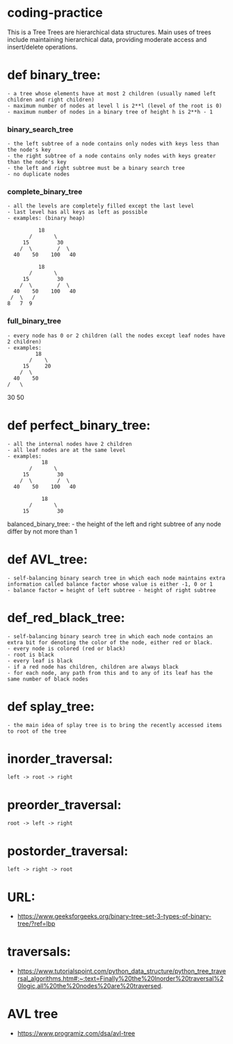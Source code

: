 # coding-practice
This is a Tree
Trees are hierarchical data structures.
Main uses of trees include maintaining hierarchical data, providing moderate access and insert/delete operations.

# def binary_tree:
    - a tree whose elements have at most 2 children (usually named left children and right children)
    - maximum number of nodes at level l is 2**l (level of the root is 0)
    - maximum number of nodes in a binary tree of height h is 2**h - 1 

### binary_search_tree
    - the left subtree of a node contains only nodes with keys less than the node's key  
    - the right subtree of a node contains only nodes with keys greater than the node's key 
    - the left and right subtree must be a binary search tree
    - no duplicate nodes

### complete_binary_tree
    - all the levels are completely filled except the last level
    - last level has all keys as left as possible
    - examples: (binary heap)

              18                                  
           /       \  
         15         30  
        /  \        /  \
      40    50    100   40

              18
           /       \  
         15         30  
        /  \        /  \
      40    50    100   40
     /  \   /
    8   7  9 

### full_binary_tree
    - every node has 0 or 2 children (all the nodes except leaf nodes have 2 children)
    - examples:
             18
           /    \   
         15     20    
        /  \       
      40    50   
    /   \
   30   50

# def perfect_binary_tree:
    - all the internal nodes have 2 children 
    - all leaf nodes are at the same level
    - examples:
               18
           /       \  
         15         30  
        /  \        /  \
      40    50    100   40

               18
           /       \  
         15         30  

balanced_binary_tree:
    - the height of the left and right subtree of any node differ by not more than 1

# def AVL_tree:
    - self-balancing binary search tree in which each node maintains extra information called balance factor whose value is either -1, 0 or 1
    - balance factor = height of left subtree - height of right subtree

# def_red_black_tree:
    - self-balancing binary search tree in which each node contains an extra bit for denoting the color of the node, either red or black.
    - every node is colored (red or black)
    - root is black
    - every leaf is black
    - if a red node has children, children are always black
    - for each node, any path from this and to any of its leaf has the same number of black nodes

# def splay_tree:
    - the main idea of splay tree is to bring the recently accessed items to root of the tree 

# inorder_traversal:
    left -> root -> right

# preorder_traversal:
    root -> left -> right

# postorder_traversal:
    left -> right -> root




# URL:
- https://www.geeksforgeeks.org/binary-tree-set-3-types-of-binary-tree/?ref=lbp
# traversals:
- https://www.tutorialspoint.com/python_data_structure/python_tree_traversal_algorithms.htm#:~:text=Finally%20the%20Inorder%20traversal%20logic,all%20the%20nodes%20are%20traversed.
# AVL tree
- https://www.programiz.com/dsa/avl-tree

